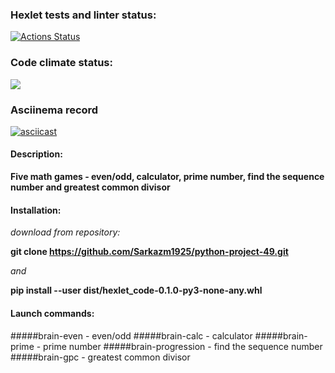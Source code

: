 ### Hexlet tests and linter status:
[![Actions Status](https://github.com/Sarkazm1925/python-project-49/actions/workflows/hexlet-check.yml/badge.svg)](https://github.com/Sarkazm1925/python-project-49/actions)


### Code climate status:
<a href="https://codeclimate.com/github/Sarkazm1925/python-project-49/maintainability"><img src="https://api.codeclimate.com/v1/badges/b87c7eeb8083dbca6085/maintainability" /></a>


### Asciinema record
[![asciicast](https://asciinema.org/a/ovpo9EUKhoTm6lHOlY5LqT4F8.svg)](https://asciinema.org/a/ovpo9EUKhoTm6lHOlY5LqT4F8)


#### Description:

**Five math games - even/odd, calculator, prime number, find the sequence number and greatest common divisor**

#### Installation:

*download from repository:*

**git clone https://github.com/Sarkazm1925/python-project-49.git**

*and*

**pip install --user dist/hexlet_code-0.1.0-py3-none-any.whl**

#### Launch commands:

#####brain-even - even/odd
#####brain-calc - calculator
#####brain-prime - prime number
#####brain-progression - find the sequence number
#####brain-gpc - greatest common divisor
